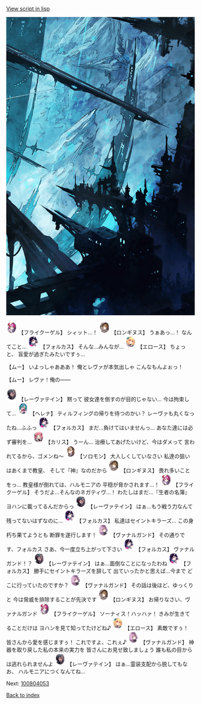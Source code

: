 [View script in lisp](../scripts/100804051.txt)

![underground_world_2.png](../images/backgrounds/underground_world_2.png)

<img src="../images/units/3500211.png" alt="3500211.png" height="34"/>
【フライクーゲル】
シィット…！

<img src="../images/units/3300111.png" alt="3300111.png" height="34"/>
【ロンギヌス】
うぁあっ…！
なんてこと…

<img src="../images/units/3301811.png" alt="3301811.png" height="34"/>
【フォルカス】
そんな…みんなが…

<img src="../images/units/3400411.png" alt="3400411.png" height="34"/>
【エロース】
ちょっと、
盲愛が過ぎたみたいですぅ…

【ムー】
いよっしゃあああ！
俺とレヴァが本気出しゃ
こんなもんよぉっ！

【ムー】
レヴァ！俺の――

<img src="../images/units/3100211.png" alt="3100211.png" height="34"/>
【レーヴァテイン】
黙って
彼女達を倒すのが目的じゃない…
今は拘束して…

<img src="../images/units/3302811.png" alt="3302811.png" height="34"/>
【ヘレナ】
ティルフィングの帰りを待つのかい？
レーヴァも丸くなったね…ふふっ

<img src="../images/units/3301811.png" alt="3301811.png" height="34"/>
【フォルカス】
まだ…負けてはいませんっ…
あなた達には必ず審判を…

<img src="../images/units/3602511.png" alt="3602511.png" height="34"/>
【カリス】
うーん…
治療してあげたいけど、今はダメって
言われてるから、ゴメンね～

<img src="../images/units/3503111.png" alt="3503111.png" height="34"/>
【ソロモン】
大人しくしていなさい
私達の狙いはあくまで教皇、
そして『神』なのだから

<img src="../images/units/3300111.png" alt="3300111.png" height="34"/>
【ロンギヌス】
畏れ多いことをっ…
教皇様が倒れては、ハルモニアの
平穏が脅かされます…！

<img src="../images/units/3500211.png" alt="3500211.png" height="34"/>
【フライクーゲル】
そうだよ…そんなのネガティヴ…！
わたしはまだ…『生者の名簿』
ヨハンに載ってるんだからっ

<img src="../images/units/3100211.png" alt="3100211.png" height="34"/>
【レーヴァテイン】
はぁ…もう戦う力なんて
残ってないはずなのに…

<img src="../images/units/3301811.png" alt="3301811.png" height="34"/>
【フォルカス】
私達はセイントキラーズ…
この身朽ち果てようとも
断罪を遂行します！

<img src="../images/units/3601111.png" alt="3601111.png" height="34"/>
【ヴァナルガンド】
その通りです、フォルカス
さあ、今一度立ち上がって下さい

<img src="../images/units/3301811.png" alt="3301811.png" height="34"/>
【フォルカス】
ヴァナルガンド！？

<img src="../images/units/3100211.png" alt="3100211.png" height="34"/>
【レーヴァテイン】
はぁ…面倒なことになったわね

<img src="../images/units/3301811.png" alt="3301811.png" height="34"/>
【フォルカス】
勝手にセイントキラーズを辞して
出ていったかと思えば…今まで
どこに行っていたのですか？

<img src="../images/units/3601111.png" alt="3601111.png" height="34"/>
【ヴァナルガンド】
その話は後ほど、ゆっくりと
今は脅威を排除することが先決です

<img src="../images/units/3300111.png" alt="3300111.png" height="34"/>
【ロンギヌス】
お帰りなさい、ヴァナルガンド

<img src="../images/units/3500211.png" alt="3500211.png" height="34"/>
【フライクーゲル】
ソーナィス！ハッハァ！
きみが生きてることだけは
ヨハンを見て知ってたけどね♪

<img src="../images/units/3400411.png" alt="3400411.png" height="34"/>
【エロース】
素敵ですぅ！
皆さんから愛を感じますぅ！
これですよ、これぇ♪

<img src="../images/units/3601111.png" alt="3601111.png" height="34"/>
【ヴァナルガンド】
神器を取り戻した私の本来の実力を
皆さんにお見せ致しましょう
誰も私の目からは逃れられませんよ

<img src="../images/units/3100211.png" alt="3100211.png" height="34"/>
【レーヴァテイン】
はぁ…霊装支配から脱してもなお、
ハルモニアにつくなんてね…

Next: [100804053](100804053.md)

[Back to index](index.md)
